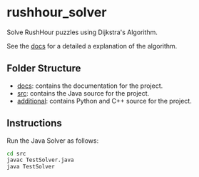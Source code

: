 # rushhour_solver

Solve RushHour puzzles using Dijkstra's Algorithm.

See the [docs](docs/README.md) for a detailed a explanation of the algorithm.

## Folder Structure

* [docs](docs/README.md): contains the documentation for the project.
* [src](src/README.md): contains the Java source for the project.
* [additional](src/README.md): contains Python and C++ source for the project.

## Instructions

Run the Java Solver as follows:

```bash
cd src
javac TestSolver.java
java TestSolver
```

